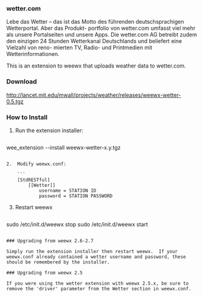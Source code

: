 ### wetter.com

Lebe das Wetter – das ist das Motto des führenden deutschsprachigen Wetterportal. Aber das Produkt- portfolio von wetter.com umfasst viel mehr als unsere Portalseiten und unsere Apps. Die wetter.com AG betreibt zudem den einzigen 24 Stunden Wetterkanal Deutschlands und beliefert eine Vielzahl von reno- mierten TV, Radio- und Printmedien mit Wetterinformationen.

This is an extension to weewx that uploads weather data to wetter.com.

### Download

http://lancet.mit.edu/mwall/projects/weather/releases/weewx-wetter-0.5.tgz

### How to Install

1.  Run the extension installer:

    ```
wee_extension --install weewx-wetter-x.y.tgz
```

2.  Modify weewx.conf:

    ```
    [StdRESTful]
        [[Wetter]]
            username = STATION ID                                                   
            password = STATION PASSWORD
```

3.  Restart weewx

    ```
sudo /etc/init.d/weewx stop
sudo /etc/init.d/weewx start
```

### Upgrading from weewx 2.6-2.7

Simply run the extension installer then restart weewx.  If your weewx.conf already contained a wetter username and password, these should be remembered by the installer.

### Upgrading from weewx 2.5

If you were using the wetter extension with weewx 2.5.x, be sure to remove the 'driver' parameter from the Wetter section in weewx.conf.